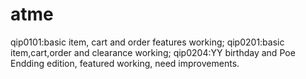 # atme
qip0101:basic item, cart and order features working;
qip0201:basic item,cart,order and clearance working;
qip0204:YY birthday and Poe Endding edition, featured working, need improvements.

